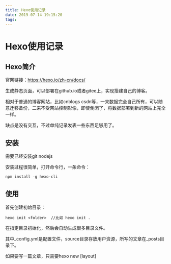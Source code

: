 ```yaml
---
title: Hexo使用记录
date: 2019-07-14 19:15:20
tags:
---
```


# Hexo使用记录

## Hexo简介

官网链接：https://hexo.io/zh-cn/docs/

生成静态页面，可以部署在github.io或者gitee上，实现搭建自己的博客。

相对于普通的博客网站，比如cnblogs csdn等，一来数据完全自己所有，可以随意迁移备份，二来不受网站控制影像，即使倒闭了，将数据部署到新的网站上完全一样。

缺点是没有交互，不过单纯记录发表一些东西足够用了。

## 安装

需要已经安装git  nodejs

安装过程很简单，打开命令行，一条命令：

```powershell
npm install -g hexo-cli
```



## 使用

首先创建初始目录：

```
hexo init <folder>  //比如 hexo init .
```

在指定目录初始化，然后会自动生成很多目录文件。

其中_config.yml是配置文件，source目录存放用户资源，所写的文章在\_posts目录下。

如果要写一篇文章，只需要hexo new  [layout]<title> ，不过刚接触，没使用layout，只是

```
hexo new 文章名
```

来添加新文章。文章对应\_posts目录下的一个md文件，使用markdown语法进行编辑即可，Typora用起来挺不错，尤其是打印机模式和专注模式。

文章写完可以通过 

```
hexo g
```

来生成，然后通过

```
hexo server -p 80
```

在本地查看，如果直接hexo s，默认端口是4000。

确认无误后可以部署到server上，比如github.io，

```
hexo d
```

进行部署，然后github.io下就可以看到了。

当然前提是需要在_config.yml中进行设置，主要是在最后面的deploy项目

 ```
deploy:
  type: git 
  repo: XXXXXX
  branch: master
 ```

需要注意的是，：和值之间要有一个空格。，repo里面填写github.io对应的git即可。



## 其他

github网络会有一些问题，本来是部署在gitee上的，不过可能是用到了一些墙外的资源，同样的内容，部署在github上的显示效果和在 本地一样，但是在gitee上就只是单纯的文本了，完全没了主题效果。好在目前够用，后面得想办法处理下，可能需要进行更换主题之类的操作。



## 更新

1 .gitee上也没有问题，需要创建和用户名完全一样的仓库，其他和GitHub一样。



2，update 2019年07月27日21:17:19

标签，通过Hexo new "title"创建新文档后，可以添加标签，分类管理文章。

使用方式为tags下输入，比如：

```
tags:
	- leetcode
```





##### update 2019年8月12日13:41:51

https://blog.csdn.net/xcantloadx/article/details/78296227

https://blog.csdn.net/burststar/article/details/45115905

下载博客后提示Local hexo not found in XXX，重新执行npm install即可。

或者修改.gitingore，取消忽略node_modules文件夹。








